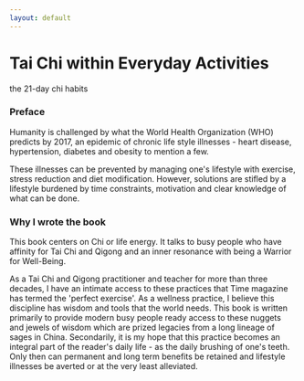 ```yaml
---
layout: default
---
```


<div class="hero-unit">
  <h1>Tai Chi within Everyday Activities</h1>
  <p>
    the 21-day chi habits
  </p>
</div>

### Preface

Humanity is challenged by what the World Health Organization (WHO) predicts by 2017, an epidemic of chronic life style illnesses - heart disease, hypertension, diabetes and obesity to mention a few.

These illnesses can be prevented by managing one's lifestyle with exercise, stress reduction and diet modification. However, solutions are stifled by a lifestyle burdened by time constraints, motivation and clear knowledge of what can be done.

### Why I wrote the book

This book centers on Chi or life energy. It talks to busy people who have affinity for Tai Chi and Qigong and an inner resonance with being a Warrior for Well-Being.

As a Tai Chi and Qigong practitioner and teacher for more than three decades, I have an intimate access to these practices that Time magazine has termed the 'perfect exercise'. As a wellness practice, I believe this discipline has wisdom and tools that the world needs. This book is written primarily to provide modern busy people ready access to these nuggets and jewels of wisdom which are prized legacies from a long lineage of sages in China. Secondarily, it is my hope that this practice becomes an integral part of the reader's daily life - as the daily brushing of one's teeth. Only then can permanent and long term benefits be retained and lifestyle illnesses be averted or at the very least alleviated.
